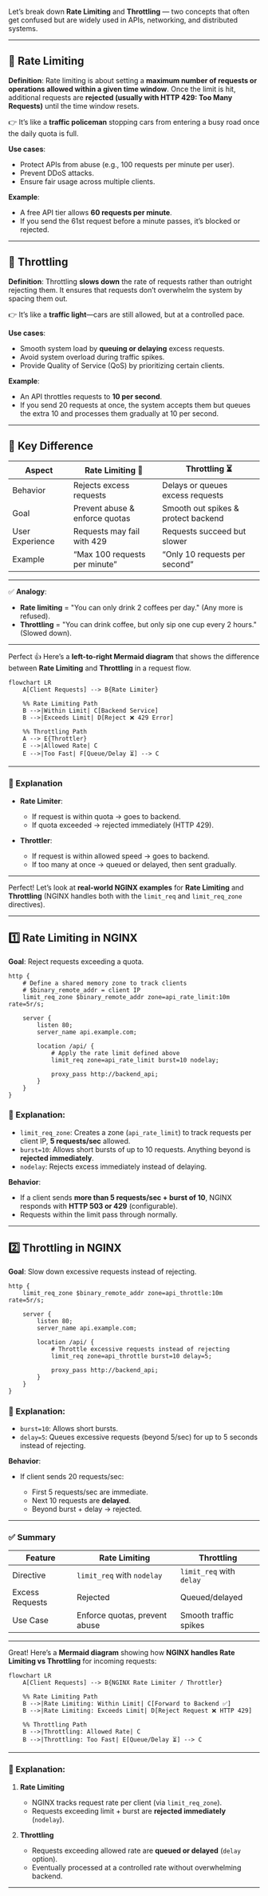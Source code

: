 Let’s break down **Rate Limiting** and **Throttling** — two concepts that often get confused but are widely used in APIs, networking, and distributed systems.

---

## 🔹 **Rate Limiting**

**Definition**:
Rate limiting is about setting a **maximum number of requests or operations allowed within a given time window**. Once the limit is hit, additional requests are **rejected (usually with HTTP 429: Too Many Requests)** until the time window resets.

👉 It’s like a **traffic policeman** stopping cars from entering a busy road once the daily quota is full.

**Use cases**:

* Protect APIs from abuse (e.g., 100 requests per minute per user).
* Prevent DDoS attacks.
* Ensure fair usage across multiple clients.

**Example**:

* A free API tier allows **60 requests per minute**.
* If you send the 61st request before a minute passes, it’s blocked or rejected.

---

## 🔹 **Throttling**

**Definition**:
Throttling **slows down** the rate of requests rather than outright rejecting them. It ensures that requests don’t overwhelm the system by spacing them out.

👉 It’s like a **traffic light**—cars are still allowed, but at a controlled pace.

**Use cases**:

* Smooth system load by **queuing or delaying** excess requests.
* Avoid system overload during traffic spikes.
* Provide Quality of Service (QoS) by prioritizing certain clients.

**Example**:

* An API throttles requests to **10 per second**.
* If you send 20 requests at once, the system accepts them but queues the extra 10 and processes them gradually at 10 per second.

---

## 🔹 Key Difference

| Aspect          | Rate Limiting 🚫               | Throttling ⏳                        |
| --------------- | ------------------------------ | ----------------------------------- |
| Behavior        | Rejects excess requests        | Delays or queues excess requests    |
| Goal            | Prevent abuse & enforce quotas | Smooth out spikes & protect backend |
| User Experience | Requests may fail with 429     | Requests succeed but slower         |
| Example         | “Max 100 requests per minute”  | “Only 10 requests per second”       |

---

✅ **Analogy**:

* **Rate limiting** = "You can only drink 2 coffees per day." (Any more is refused).
* **Throttling** = "You can drink coffee, but only sip one cup every 2 hours." (Slowed down).

---

Perfect 👍 Here’s a **left-to-right Mermaid diagram** that shows the difference between **Rate Limiting** and **Throttling** in a request flow.

```mermaid
flowchart LR
    A[Client Requests] --> B{Rate Limiter}
    
    %% Rate Limiting Path
    B -->|Within Limit| C[Backend Service]
    B -->|Exceeds Limit| D[Reject ❌ 429 Error]
    
    %% Throttling Path
    A --> E{Throttler}
    E -->|Allowed Rate| C
    E -->|Too Fast| F[Queue/Delay ⏳] --> C
```

---

### 📝 Explanation

* **Rate Limiter**:

  * If request is within quota → goes to backend.
  * If quota exceeded → rejected immediately (HTTP 429).

* **Throttler**:

  * If request is within allowed speed → goes to backend.
  * If too many at once → queued or delayed, then sent gradually.

---

Perfect! Let’s look at **real-world NGINX examples** for **Rate Limiting** and **Throttling** (NGINX handles both with the `limit_req` and `limit_req_zone` directives).

---

## **1️⃣ Rate Limiting in NGINX**

**Goal**: Reject requests exceeding a quota.

```nginx
http {
    # Define a shared memory zone to track clients
    # $binary_remote_addr = client IP
    limit_req_zone $binary_remote_addr zone=api_rate_limit:10m rate=5r/s;

    server {
        listen 80;
        server_name api.example.com;

        location /api/ {
            # Apply the rate limit defined above
            limit_req zone=api_rate_limit burst=10 nodelay;

            proxy_pass http://backend_api;
        }
    }
}
```

### 🔹 Explanation:

* `limit_req_zone`: Creates a zone (`api_rate_limit`) to track requests per client IP, **5 requests/sec** allowed.
* `burst=10`: Allows short bursts of up to 10 requests. Anything beyond is **rejected immediately**.
* `nodelay`: Rejects excess immediately instead of delaying.

**Behavior**:

* If a client sends **more than 5 requests/sec + burst of 10**, NGINX responds with **HTTP 503 or 429** (configurable).
* Requests within the limit pass through normally.

---

## **2️⃣ Throttling in NGINX**

**Goal**: Slow down excessive requests instead of rejecting.

```nginx
http {
    limit_req_zone $binary_remote_addr zone=api_throttle:10m rate=5r/s;

    server {
        listen 80;
        server_name api.example.com;

        location /api/ {
            # Throttle excessive requests instead of rejecting
            limit_req zone=api_throttle burst=10 delay=5;

            proxy_pass http://backend_api;
        }
    }
}
```

### 🔹 Explanation:

* `burst=10`: Allows short bursts.
* `delay=5`: Queues excessive requests (beyond 5/sec) for up to 5 seconds instead of rejecting.

**Behavior**:

* If client sends 20 requests/sec:

  * First 5 requests/sec are immediate.
  * Next 10 requests are **delayed**.
  * Beyond burst + delay → rejected.

---

### ✅ Summary

| Feature         | Rate Limiting                 | Throttling               |
| --------------- | ----------------------------- | ------------------------ |
| Directive       | `limit_req` with `nodelay`    | `limit_req` with `delay` |
| Excess Requests | Rejected                      | Queued/delayed           |
| Use Case        | Enforce quotas, prevent abuse | Smooth traffic spikes    |

---

Great! Here’s a **Mermaid diagram** showing how **NGINX handles Rate Limiting vs Throttling** for incoming requests:

```mermaid
flowchart LR
    A[Client Requests] --> B{NGINX Rate Limiter / Throttler}

    %% Rate Limiting Path
    B -->|Rate Limiting: Within Limit| C[Forward to Backend ✅]
    B -->|Rate Limiting: Exceeds Limit| D[Reject Request ❌ HTTP 429]

    %% Throttling Path
    B -->|Throttling: Allowed Rate| C
    B -->|Throttling: Too Fast| E[Queue/Delay ⏳] --> C
```

---

### 📝 Explanation:

1. **Rate Limiting**

   * NGINX tracks request rate per client (via `limit_req_zone`).
   * Requests exceeding limit + burst are **rejected immediately** (`nodelay`).

2. **Throttling**

   * Requests exceeding allowed rate are **queued or delayed** (`delay` option).
   * Eventually processed at a controlled rate without overwhelming backend.

---




